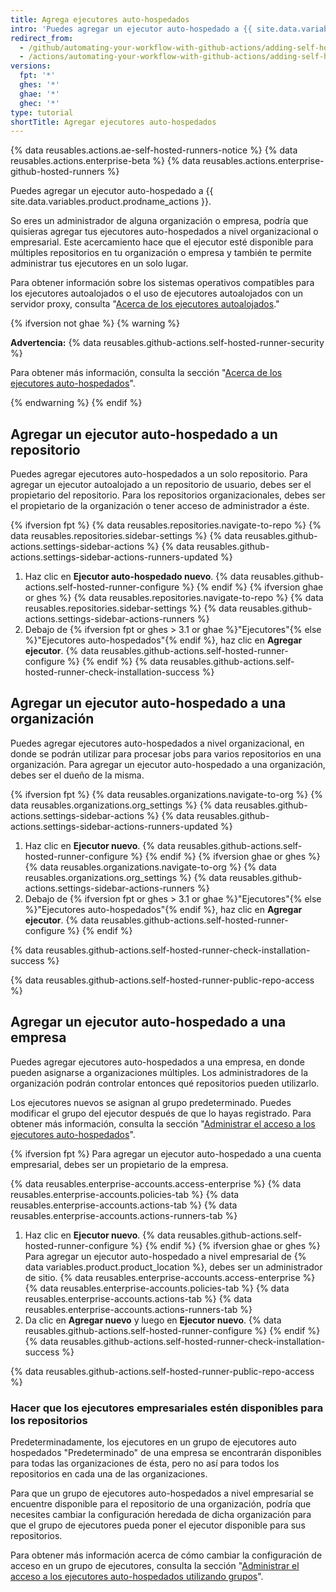 ```yaml
---
title: Agrega ejecutores auto-hospedados
intro: 'Puedes agregar un ejecutor auto-hospedado a {{ site.data.variables.product.prodname_actions }}.'
redirect_from:
  - /github/automating-your-workflow-with-github-actions/adding-self-hosted-runners
  - /actions/automating-your-workflow-with-github-actions/adding-self-hosted-runners
versions:
  fpt: '*'
  ghes: '*'
  ghae: '*'
  ghec: '*'
type: tutorial
shortTitle: Agregar ejecutores auto-hospedados
---
```


{% data reusables.actions.ae-self-hosted-runners-notice %}
{% data reusables.actions.enterprise-beta %}
{% data reusables.actions.enterprise-github-hosted-runners %}

Puedes agregar un ejecutor auto-hospedado a {{ site.data.variables.product.prodname_actions }}.

So eres un administrador de alguna organización o empresa, podría que quisieras agregar tus ejecutores auto-hospedados a nivel organizacional o empresarial. Este acercamiento hace que el ejecutor esté disponible para múltiples repositorios en tu organización o empresa y también te permite administrar tus ejecutores en un solo lugar.

Para obtener información sobre los sistemas operativos compatibles para los ejecutores autoalojados o el uso de ejecutores autoalojados con un servidor proxy, consulta "[Acerca de los ejecutores autoalojados](/github/automating-your-workflow-with-github-actions/about-self-hosted-runners)."

{% ifversion not ghae %}
{% warning %}

**Advertencia:** {% data reusables.github-actions.self-hosted-runner-security %}

Para obtener más información, consulta la sección "[Acerca de los ejecutores auto-hospedados](/github/automating-your-workflow-with-github-actions/about-self-hosted-runners#self-hosted-runner-security-with-public-repositories)".

{% endwarning %}
{% endif %}

## Agregar un ejecutor auto-hospedado a un repositorio

Puedes agregar ejecutores auto-hospedados a un solo repositorio. Para agregar un ejecutor autoalojado a un repositorio de usuario, debes ser el propietario del repositorio. Para los repositorios organizacionales, debes ser el propietario de la organización o tener acceso de administrador a éste.

{% ifversion fpt %}
{% data reusables.repositories.navigate-to-repo %}
{% data reusables.repositories.sidebar-settings %}
{% data reusables.github-actions.settings-sidebar-actions %}
{% data reusables.github-actions.settings-sidebar-actions-runners-updated %}
1. Haz clic en **Ejecutor auto-hospedado nuevo**.
{% data reusables.github-actions.self-hosted-runner-configure %}
{% endif %}
{% ifversion ghae or ghes %}
{% data reusables.repositories.navigate-to-repo %}
{% data reusables.repositories.sidebar-settings %}
{% data reusables.github-actions.settings-sidebar-actions-runners %}
1. Debajo de
{% ifversion fpt or ghes > 3.1 or ghae %}"Ejecutores"{% else %}"Ejecutores auto-hospedados"{% endif %}, haz clic en **Agregar ejecutor**.
{% data reusables.github-actions.self-hosted-runner-configure %}
{% endif %}
{% data reusables.github-actions.self-hosted-runner-check-installation-success %}

## Agregar un ejecutor auto-hospedado a una organización

Puedes agregar ejecutores auto-hospedados a nivel organizacional, en donde se podrán utilizar para procesar jobs para varios repositorios en una organización. Para agregar un ejecutor auto-hospedado a una organización, debes ser el dueño de la misma.

{% ifversion fpt %}
{% data reusables.organizations.navigate-to-org %}
{% data reusables.organizations.org_settings %}
{% data reusables.github-actions.settings-sidebar-actions %}
{% data reusables.github-actions.settings-sidebar-actions-runners-updated %}
1. Haz clic en **Ejecutor nuevo**.
{% data reusables.github-actions.self-hosted-runner-configure %}
{% endif %}
{% ifversion ghae or ghes %}
{% data reusables.organizations.navigate-to-org %}
{% data reusables.organizations.org_settings %}
{% data reusables.github-actions.settings-sidebar-actions-runners %}
1. Debajo de
{% ifversion fpt or ghes > 3.1 or ghae %}"Ejecutores"{% else %}"Ejecutores auto-hospedados"{% endif %}, haz clic en **Agregar ejecutor**.
{% data reusables.github-actions.self-hosted-runner-configure %}
{% endif %}

{% data reusables.github-actions.self-hosted-runner-check-installation-success %}

{% data reusables.github-actions.self-hosted-runner-public-repo-access %}

## Agregar un ejecutor auto-hospedado a una empresa

Puedes agregar ejecutores auto-hospedados a una empresa, en donde pueden asignarse a organizaciones múltiples. Los administradores de la organización podrán controlar entonces qué repositorios pueden utilizarlo.

Los ejecutores nuevos se asignan al grupo predeterminado. Puedes modificar el grupo del ejecutor después de que lo hayas registrado. Para obtener más información, consulta la sección "[Administrar el acceso a los ejecutores auto-hospedados](/actions/hosting-your-own-runners/managing-access-to-self-hosted-runners-using-groups#moving-a-self-hosted-runner-to-a-group)".

{% ifversion fpt %}
Para agregar un ejecutor auto-hospedado a una cuenta empresarial, debes ser un propietario de la empresa.

{% data reusables.enterprise-accounts.access-enterprise %}
{% data reusables.enterprise-accounts.policies-tab %}
{% data reusables.enterprise-accounts.actions-tab %}
{% data reusables.enterprise-accounts.actions-runners-tab %}
1. Haz clic en **Ejecutor nuevo**.
{% data reusables.github-actions.self-hosted-runner-configure %}
{% endif %}
{% ifversion ghae or ghes %}
Para agregar un ejecutor auto-hospedado a nivel empresarial de
{% data variables.product.product_location %}, debes ser un administrador de sitio.
{% data reusables.enterprise-accounts.access-enterprise %}
{% data reusables.enterprise-accounts.policies-tab %}
{% data reusables.enterprise-accounts.actions-tab %}
{% data reusables.enterprise-accounts.actions-runners-tab %}
1. Da clic en **Agregar nuevo** y luego en **Ejecutor nuevo**.
{% data reusables.github-actions.self-hosted-runner-configure %}
{% endif %}
{% data reusables.github-actions.self-hosted-runner-check-installation-success %}

{% data reusables.github-actions.self-hosted-runner-public-repo-access %}

### Hacer que los ejecutores empresariales estén disponibles para los repositorios

Predeterminadamente, los ejecutores en un grupo de ejecutores auto hospedados "Predeterminado" de una empresa se encontrarán disponibles para todas las organizaciones de ésta, pero no así para todos los repositorios en cada una de las organizaciones.

Para que un grupo de ejecutores auto-hospedados a nivel empresarial se encuentre disponible para el repositorio de una organización, podría que necesites cambiar la configuración heredada de dicha organización para que el grupo de ejecutores pueda poner el ejecutor disponible para sus repositorios.

Para obtener más información acerca de cómo cambiar la configuración de acceso en un grupo de ejecutores, consulta la sección "[Administrar el acceso a los ejecutores auto-hospedados utilizando grupos](/actions/hosting-your-own-runners/managing-access-to-self-hosted-runners-using-groups#changing-the-access-policy-of-a-self-hosted-runner-group)".
